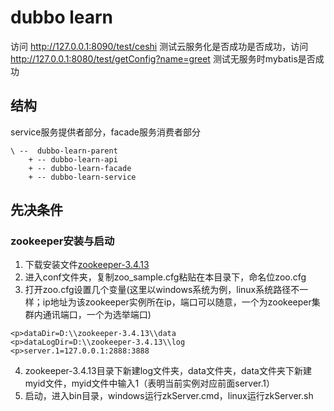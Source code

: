 # dubbo learn

访问 http://127.0.0.1:8090/test/ceshi 测试云服务化是否成功是否成功，访问 http://127.0.0.1:8080/test/getConfig?name=greet 测试无服务时mybatis是否成功

## 结构
service服务提供者部分，facade服务消费者部分 

```
\ --  dubbo-learn-parent
    + -- dubbo-learn-api   
    + -- dubbo-learn-facade
    + -- dubbo-learn-service
```

## 先决条件
### zookeeper安装与启动 
1. 下载安装文件[zookeeper-3.4.13](https://github.com/Uetty/dubbo-learn-parent/tree/attach/zookeeper)
2. 进入conf文件夹，复制zoo_sample.cfg粘贴在本目录下，命名位zoo.cfg
3. 打开zoo.cfg设置几个变量(这里以windows系统为例，linux系统路径不一样；ip地址为该zookeeper实例所在ip，端口可以随意，一个为zookeeper集群内通讯端口，一个为选举端口) 
```
<p>dataDir=D:\\zookeeper-3.4.13\\data  
<p>dataLogDir=D:\\zookeeper-3.4.13\\log 
<p>server.1=127.0.0.1:2888:3888
``` 
4. zookeeper-3.4.13目录下新建log文件夹，data文件夹，data文件夹下新建myid文件，myid文件中输入1（表明当前实例对应前面server.1） 
5. 启动，进入bin目录，windows运行zkServer.cmd，linux运行zkServer.sh 
